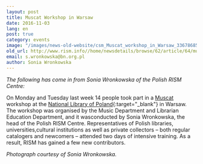 ```yaml
---
layout: post
title: Muscat Workshop in Warsaw
date: 2016-11-03
lang: en
post: true
category: events
image: "/images/news-old-website/csm_Muscat_workshop_in_Warsaw_336786854e.jpg"
old_url: http://www.rism.info//home/newsdetails/browse/62/article/64/muscat-workshop-in-warsaw.html
email: s.wronkowska@bn.org.pl
author: Sonia Wronkowska
---
```



_The following has come in from Sonia Wronkowska of the Polish RISM Centre:_

On Monday and Tuesday last week 14 people took part in a [Muscat](/community/muscat.html) workshop at the [National Library of Poland](http://bn.org.pl/en/){:target="_blank"} in Warsaw. The workshop was organised by the Music Department and Librarian Education Department, and it wasconducted by Sonia Wronkowska, the head of the Polish RISM Centre. Representatives of Polish libraries, universities,cultural institutions as well as private collectors – both regular catalogers and newcomers – attended two days of intensive training. As a result, RISM has gained a few new contributors.

_Photograph courtesy of Sonia Wronkowska._



